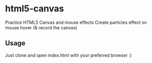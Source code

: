 # html5-canvas
Practice HTML5 Canvas and mouse effects
Create particles effect on mouse hover (& record the canvas)

## Usage
Just clone and open index.html with your preferred browser :)
